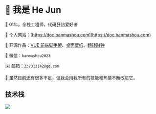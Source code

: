 # 👋 我是 He Jun

🌈 01年，全栈工程师，代码狂热爱好者

🏡 个人网站：[https://doc.banmashou.com](https://doc.banmashou.com)

🎉 开源作品：[VUE 前端脚手架](https://github.com/banmawang/vue)、[桌面壁纸](https://github.com/banmawang/wallpaper)、[翻转时钟](https://github.com/banmawang/flipClock)

💬 微信：`banmashou2023`

✉️ 邮箱：`237313142@qq.com`

🌱 虽然目前还有很多不足，但我会用我所有的技能和热情不断改进它。


  ## 技术栈

  <p align="left">
    <a href="https://skillicons.dev">
      <img src="https://skillicons.dev/icons?i=html,css,javascript,typescript,jquery,less,scss,tailwind,react,nextjs,vue,nuxt,pinia,electron,webpack,vite,npm,yarn,pnpm,md,git,github,java,express,nodejs,nestjs,prisma,mysql,linux,vscode,idea,webstorm,postman,ps" />
    </a>
  </p>


